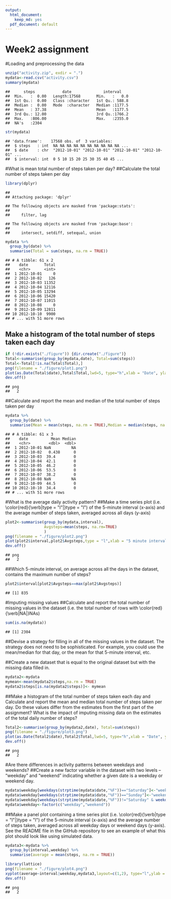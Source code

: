 ```yaml
---
output:
  html_document: 
    keep_md: yes
  pdf_document: default
---
```

Week2 assignment
================

#Loading and preprocessing the data

```r
unzip("activity.zip", exdir = ".")
mydata<-read.csv("activity.csv")
summary(mydata)
```

```
##      steps            date              interval     
##  Min.   :  0.00   Length:17568       Min.   :   0.0  
##  1st Qu.:  0.00   Class :character   1st Qu.: 588.8  
##  Median :  0.00   Mode  :character   Median :1177.5  
##  Mean   : 37.38                      Mean   :1177.5  
##  3rd Qu.: 12.00                      3rd Qu.:1766.2  
##  Max.   :806.00                      Max.   :2355.0  
##  NA's   :2304
```

```r
str(mydata)
```

```
## 'data.frame':	17568 obs. of  3 variables:
##  $ steps   : int  NA NA NA NA NA NA NA NA NA NA ...
##  $ date    : chr  "2012-10-01" "2012-10-01" "2012-10-01" "2012-10-01" ...
##  $ interval: int  0 5 10 15 20 25 30 35 40 45 ...
```

#What is mean total number of steps taken per day?
##Calculate the total number of steps taken per day

```r
library(dplyr)
```

```
## 
## Attaching package: 'dplyr'
```

```
## The following objects are masked from 'package:stats':
## 
##     filter, lag
```

```
## The following objects are masked from 'package:base':
## 
##     intersect, setdiff, setequal, union
```

```r
mydata %>% 
  group_by(date) %>% 
  summarise(Total = sum(steps, na.rm = TRUE))
```

```
## # A tibble: 61 x 2
##    date       Total
##    <chr>      <int>
##  1 2012-10-01     0
##  2 2012-10-02   126
##  3 2012-10-03 11352
##  4 2012-10-04 12116
##  5 2012-10-05 13294
##  6 2012-10-06 15420
##  7 2012-10-07 11015
##  8 2012-10-08     0
##  9 2012-10-09 12811
## 10 2012-10-10  9900
## # ... with 51 more rows
```
## Make a histogram of the total number of steps taken each day

```r
if (!dir.exists("./figure")) {dir.create("./figure")}
Total<-summarise(group_by(mydata,date), Total=sum(steps))
Total<-Total[!is.na(Total$Total),]
png(filename = "./figure/plot1.png")
plot(as.Date(Total$date),Total$Total,lwd=5, type="h",xlab = "Date", ylab = "Sum of steps taken")
dev.off()
```

```
## png 
##   2
```
##Calculate and report the mean and median of the total number of steps taken per day

```r
mydata %>% 
  group_by(date) %>% 
  summarise(Mean = mean(steps, na.rm = TRUE),Median = median(steps, na.rm = TRUE))
```

```
## # A tibble: 61 x 3
##    date          Mean Median
##    <chr>        <dbl>  <dbl>
##  1 2012-10-01 NaN         NA
##  2 2012-10-02   0.438      0
##  3 2012-10-03  39.4        0
##  4 2012-10-04  42.1        0
##  5 2012-10-05  46.2        0
##  6 2012-10-06  53.5        0
##  7 2012-10-07  38.2        0
##  8 2012-10-08 NaN         NA
##  9 2012-10-09  44.5        0
## 10 2012-10-10  34.4        0
## # ... with 51 more rows
```

#What is the average daily activity pattern?
##Make a time series plot (i.e. \color{red}{\verb|type = "l"|}type = "l") of the 5-minute interval (x-axis) and the average number of steps taken, averaged across all days (y-axis)

```r
plot2<-summarise(group_by(mydata,interval), 
                 Avgsteps=mean(steps, na.rm=TRUE)
                 )
png(filename = "./figure/plot2.png")
plot(plot2$interval,plot2$Avgsteps,type = "l",xlab = "5 minute interval", ylab = "Mean of steps taken")
dev.off()
```

```
## png 
##   2
```
##Which 5-minute interval, on average across all the days in the dataset, contains the maximum number of steps?

```r
plot2$interval[plot2$Avgsteps==max(plot2$Avgsteps)]
```

```
## [1] 835
```

#Imputing missing values
##Calculate and report the total number of missing values in the dataset (i.e. the total number of rows with \color{red}{\verb|NA|}NAs)

```r
sum(is.na(mydata))
```

```
## [1] 2304
```
##Devise a strategy for filling in all of the missing values in the dataset. The strategy does not need to be sophisticated. For example, you could use the mean/median for that day, or the mean for that 5-minute interval, etc.

##Create a new dataset that is equal to the original dataset but with the missing data filled in.

```r
mydata2<-mydata
mymean<-mean(mydata2$steps,na.rm = TRUE)
mydata2$steps[is.na(mydata2$steps)]<- mymean
```
##Make a histogram of the total number of steps taken each day and Calculate and report the mean and median total number of steps taken per day. Do these values differ from the estimates from the first part of the assignment? What is the impact of imputing missing data on the estimates of the total daily number of steps?

```r
Total2<-summarise(group_by(mydata2,date), Total=sum(steps))
png(filename = "./figure/plot3.png")
plot(as.Date(Total2$date),Total2$Total,lwd=5, type="h",xlab = "Date", ylab = "Sum of steps taken")
dev.off()
```

```
## png 
##   2
```

#Are there differences in activity patterns between weekdays and weekends?
##Create a new factor variable in the dataset with two levels – “weekday” and “weekend” indicating whether a given date is a weekday or weekend day.

```r
mydata$weekday[weekdays(strptime(mydata$date,"%F"))=="Saturday"]<-"weekend"
mydata$weekday[weekdays(strptime(mydata$date,"%F"))=="Sunday"]<-"weekend"
mydata$weekday[weekdays(strptime(mydata$date,"%F"))!="Saturday" & weekdays(strptime(mydata$date,"%F"))!="Sunday" ]<-"weekday"
mydata$weekday<-factor(c("weekday","weekend"))
```
##Make a panel plot containing a time series plot (i.e. \color{red}{\verb|type = "l"|}type = "l") of the 5-minute interval (x-axis) and the average number of steps taken, averaged across all weekday days or weekend days (y-axis). See the README file in the GitHub repository to see an example of what this plot should look like using simulated data.

```r
mydata3<-mydata %>% 
  group_by(interval,weekday) %>% 
  summarise(average = mean(steps, na.rm = TRUE))

library(lattice)
png(filename = "./figure/plot4.png")
xyplot(average~interval|weekday,mydata3,layout=c(1,2), type="l",ylab = "Number of steps", xlab = "Interval")
dev.off()
```

```
## png 
##   2
```

